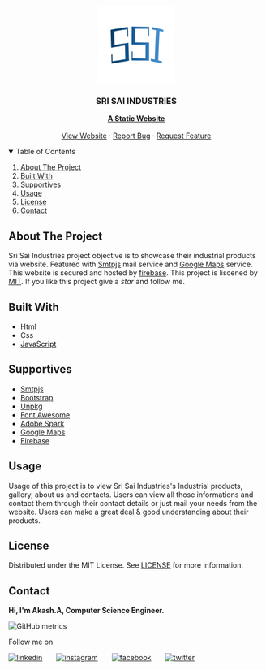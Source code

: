 <!-- PROJECT LOGO -->
<p align="center">
  <img src="https://github.com/Akash-Peace/INDUSTRIAL-WEBSITE/blob/main/templates/ssititlelogo.png" alt="Logo" width="150" height="150">
  <h3 align="center">SRI SAI INDUSTRIES</h3>
  <p align="center">
    <a href="https://en.wikipedia.org/wiki/Static_web_page"><strong>A Static Website</strong></a>
    <br />
    <br />
    <a href="https://srisaiindustriesinchennai.web.app/">View Website</a>
    ·
    <a href="https://github.com/Akash-Peace/INDUSTRIAL-WEBSITE/issues">Report Bug</a>
    ·
    <a href="https://github.com/Akash-Peace/INDUSTRIAL-WEBSITE/issues">Request Feature</a>
  </p>
</p>



<!-- TABLE OF CONTENTS -->
<details open="open">
  <summary>Table of Contents</summary>
  <ol>
    <li><a href="#about-the-project">About The Project</a></li>
    <li><a href="#built-with">Built With</a></li>
    <li><a href="#supportives">Supportives</a></li>
    <li><a href="#usage">Usage</a></li>
    <li><a href="#license">License</a></li>
    <li><a href="#contact">Contact</a></li>
  </ol>
</details>



<!-- ABOUT THE PROJECT -->
## About The Project

Sri Sai Industries project objective is to showcase their industrial products via website. Featured with [Smtpjs](https://smtpjs.com/) mail service and [Google Maps](https://www.google.com/maps/) service. This website is secured and hosted by [firebase](https://firebase.google.com/). This project is liscened by [MIT](https://github.com/Akash-Peace/INDUSTRIAL-WEBSITE/blob/main/LICENSE). If you like this project give a _star_ and follow me.

## Built With

* Html
* Css
* [JavaScript](https://www.javascript.com/)


## Supportives

* [Smtpjs](https://smtpjs.com/)
* [Bootstrap](https://getbootstrap.com/)
* [Unpkg](https://unpkg.com/)
* [Font Awesome](https://fontawesome.com/)
* [Adobe Spark](https://spark.adobe.com/)
* [Google Maps](https://www.google.com/maps/)
* [Firebase](https://firebase.google.com/)


<!-- USAGE EXAMPLES -->
## Usage

Usage of this project is to view Sri Sai Industries's Industrial products, gallery, about us and contacts. Users can view all those informations and contact them through their contact details or just mail your needs from the website. Users can make a great deal & good understanding about their products.




<!-- LICENSE -->
## License

Distributed under the MIT License. See [LICENSE](https://github.com/Akash-Peace/INDUSTRIAL-WEBSITE/blob/master/LICENSE) for more information.



<!-- CONTACT -->
## Contact

<strong>Hi, I'm Akash.A, Computer Science Engineer.</strong>

![GitHub metrics](https://metrics.lecoq.io/Akash-Peace)  

Follow me on

[<img src='https://www.flaticon.com/svg/vstatic/svg/2111/2111499.svg?token=exp=1610696060~hmac=35350200c6845ba7e4ef4f61f3d4823b' alt='linkedin' height='40'>](https://www.linkedin.com/in/akash-cse-2000/) &nbsp; &nbsp; &nbsp; [<img src='https://www.flaticon.com/svg/vstatic/svg/733/733558.svg?token=exp=1610696116~hmac=9e599762d0e087f2121e57eebe3dbd33' alt='instagram' height='40'>](https://www.instagram.com/akash.a.2020) &nbsp; &nbsp; &nbsp; [<img src='https://www.flaticon.com/svg/vstatic/svg/733/733549.svg?token=exp=1610696177~hmac=0cbb10b32e76a5a7c27081fdfcc5934b' alt='facebook' height='40'>](https://www.facebook.com/profile.php?id=100061841000593) &nbsp; &nbsp; &nbsp; [<img src='https://www.flaticon.com/svg/vstatic/svg/733/733579.svg?token=exp=1610696220~hmac=f0d38f94bd640fbd4e774754e1a0fa0f' alt='twitter' height='40'>](https://twitter.com/AkashA53184506)  

